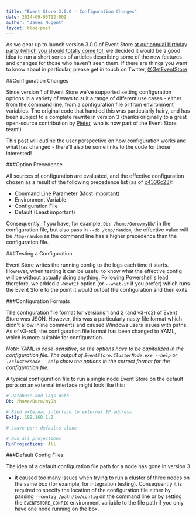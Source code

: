 ```yaml
---
title: "Event Store 3.0.0 - Configuration Changes"
date: 2014-09-05T12:00Z
author: "James Nugent"
layout: blog-post
---
```


<p class="lead">As we gear up to launch version 3.0.0 of Event Store <a href="http://geteventstore.com/two-years-on">at our annual birthday
party (which you should totally come
to!</a>, we decided it would be a good
idea to run a short series of articles describing some of the new features and
changes for those who haven't seen them. If there are things you want to know
about in particular, please get in touch on Twitter,
<a href="https://twitter.com/GetEventStore">@GetEventStore</a></p>

##Configuration Changes

Since version 1 of Event Store we've supported setting configuration options in
a variety of ways to suit a range of different use cases - either from the
command line, from a configuration file or from environment variables. The
original code that handled this was particularly hairy, and has been subject to
a complete rewrite in version 3 (thanks originally to a great open-source
contribution by [Pieter](http://pieterg.com), who is now part of the Event
Store team!)

This post will outline the user perspective on how configuration works and what
has changed - there'll also be some links to the code for those interested!

###Option Precedence

All sources of configuration are evaluated, and the effective configuration
chosen as a result of the following precedence list (as of
[c4336c23](https://github.com/EventStore/EventStore/commit/c4336c234f15a2bf3807ec6960031015f8ceac83)):

- Command Line Parameter (Most important)
- Environment Variable
- Configuration File
- Default (Least important)

Consequently, if you have, for example, `Db: /home/Ouro/myDb/` in the
configuration file, but also pass in `--db /tmp/random`, the effective value
will be `/tmp/random` as the command line has a higher precedence than the
configuration file.

###Testing a Configuration

Event Store writes the running config to the logs each time it starts. However,
when testing it can be useful to know what the effective config will be without
actually doing anything. Following Powershell's lead therefore, we added a
`-WhatIf` option (or `--what-if` if you prefer) which runs the Event Store to
the point it would output the configuration and then exits.

###Configuration Formats

The configuration file format for versions 1 and 2 (and v3-rc2) of Event Store
was JSON. However, this was a particularly nasty file format which didn't allow
inline comments and caused Windows users issues with paths. As of v3-rc9, the
configuration file format has been changed to YAML, which is more suitable for
configuration.

*Note: YAML is case-sensitive, so the options have to be capitalized in the
configuration file. The output of `EventStore.ClusterNode.exe --help` or
`./clusternode --help` show the options in the correct format for the
configuration file.*

A typical configuration file to run a single node Event Store on the default
ports on an external interface might look like this:

```yaml
# Database and logs path
Db: /home/Ouro/myDb

# Bind external interface to external IP address
ExtIp: 192.168.1.2

# Leave port defaults alone

# Run all projections
RunProjections: All
```

###Default Config Files

The idea of a default configuration file path for a node has gone in version 3
- it caused too many issues when trying to run a cluster of three nodes on the
same box (for example, for integration testing). Consequently it is required to
specify the location of the configuration file either by passing `--config
/path/to/config` on the command line or by setting the `EVENTSTORE_CONFIG`
environment variable to the file path if you only have one node running on the
box.
